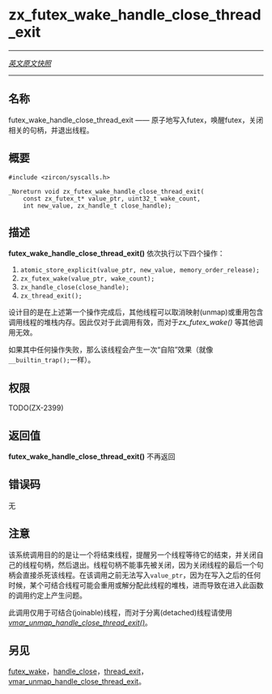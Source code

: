 # zx_futex_wake_handle_close_thread_exit
---

[*英文原文快照*](https://github.com/fuchsia-mirror/zircon/blob/9b1d42b6f62ed4a4fe443eb03e020c74abcc8875/docs/syscalls/futex_wake_handle_close_thread_exit.md)

---
<!-- ## NAME -->
## 名称

<!-- futex_wake_handle_close_thread_exit - write to futex, wake futex, close handle, exit -->
futex_wake_handle_close_thread_exit —— 原子地写入futex，唤醒futex，关闭相关的句柄，并退出线程。

<!-- ## SYNOPSIS -->
## 概要

```
#include <zircon/syscalls.h>

_Noreturn void zx_futex_wake_handle_close_thread_exit(
    const zx_futex_t* value_ptr, uint32_t wake_count,
    int new_value, zx_handle_t close_handle);
```

<!-- ## DESCRIPTION -->
## 描述

<!-- **futex_wake_handle_close_thread_exit**() does a sequence of four operations: -->
**futex_wake_handle_close_thread_exit()** 依次执行以下四个操作：
1. `atomic_store_explicit(value_ptr, new_value, memory_order_release);`
2. `zx_futex_wake(value_ptr, wake_count);`
3. `zx_handle_close(close_handle);`
4. `zx_thread_exit();`

<!-- The expectation is that as soon as the first operation completes,
other threads may unmap or reuse the memory containing the calling
thread's own stack.  This is valid for this call, though it would be
invalid for plain *zx_futex_wake*() or any other call. -->
设计目的是在上述第一个操作完成后，其他线程可以取消映射(unmap)或重用包含调用线程的堆栈内存。因此仅对于此调用有效，而对于*zx_futex_wake()* 等其他调用无效。

<!-- If any of the operations fail, then the thread takes a trap (as if by `__builtin_trap();`). -->
如果其中任何操作失败，那么该线程会产生一次“自陷”效果（就像`__builtin_trap();`一样）。

<!-- ## RIGHTS -->
## 权限

TODO(ZX-2399)

<!-- ## RETURN VALUE -->
## 返回值

<!-- **futex_wake_handle_close_thread_exit**() does not return. -->
**futex_wake_handle_close_thread_exit()** 不再返回

<!-- ## ERRORS -->
## 错误码

<!-- None. -->
无

<!-- ## NOTES -->
## 注意

<!-- The intended use for this is for a dying thread to alert another thread
waiting for its completion, close its own thread handle, and exit.
The thread handle cannot be closed beforehand because closing the last
handle to a thread kills that thread.  The write to `value_ptr` can't be
done before this call because any time after the write, a joining thread might
reuse or deallocate this thread's stack, which may cause issues with calling
conventions into this function. -->
该系统调用目的的是让一个将结束线程，提醒另一个线程等待它的结束，并关闭自己的线程句柄，然后退出。线程句柄不能事先被关闭，因为关闭线程的最后一个句柄会直接杀死该线程。在该调用之前无法写入`value_ptr`，因为在写入之后的任何时候，某个可结合线程可能会重用或解分配此线程的堆栈，进而导致在进入此函数的调用约定上产生问题。

<!-- This call is used for joinable threads, while
[*vmar_unmap_handle_close_thread_exit*()](vmar_unmap_handle_close_thread_exit.md)
is used for detached threads. -->
此调用仅用于可结合(joinable)线程，而对于分离(detached)线程请使用[*vmar_unmap_handle_close_thread_exit()*](vmar_unmap_handle_close_thread_exit.md)。

<!-- ## SEE ALSO -->
## 另见

<!-- [futex_wake](futex_wake.md),
[handle_close](handle_close.md),
[thread_exit](thread_exit.md),
[vmar_unmap_handle_close_thread_exit](vmar_unmap_handle_close_thread_exit.md). -->

[futex_wake](futex_wake.md)，[handle_close](handle_close.md)，[thread_exit](thread_exit.md)，[vmar_unmap_handle_close_thread_exit](vmar_unmap_handle_close_thread_exit.md)。
